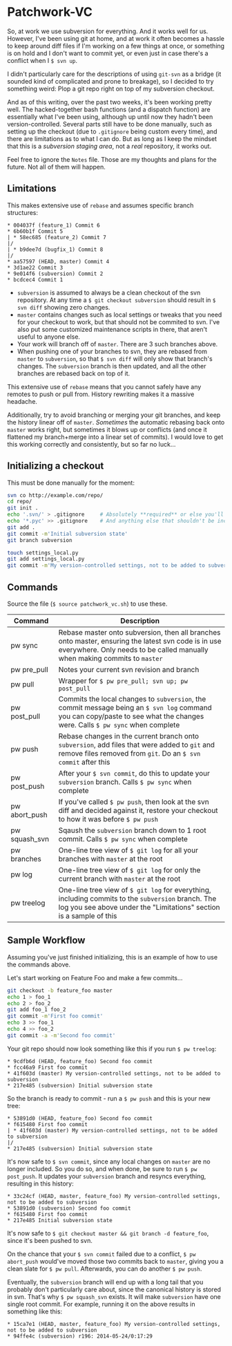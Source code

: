 Patchwork-VC
============

So, at work we use subversion for everything.  And it works well for us.  However, I've been using git at home, and at work it often becomes a hassle to keep around diff files if I'm working on a few things at once, or something is on hold and I don't want to commit yet, or even just in case there's a conflict when I `$ svn up`.

I didn't particularly care for the descriptions of using `git-svn` as a bridge (it sounded kind of complicated and prone to breakage), so I decided to try something weird:  Plop a git repo right on top of my subversion checkout.

And as of this writing, over the past two weeks, it's been working pretty well.  The hacked-together bash functions (and a dispatch function) are essentially what I've been using, although up until now they hadn't been version-controlled.  Several parts still have to be done manually, such as setting up the checkout (due to `.gitignore` being custom every time), and there are limitations as to what I can do.  But as long as I keep the mindset that this is a _subversion staging area_, not a _real_ repository, it works out.

Feel free to ignore the `Notes` file.  Those are my thoughts and plans for the future.  Not all of them will happen.

Limitations
-----------

This makes extensive use of `rebase` and assumes specific branch structures:

```
* 004037f (feature_1) Commit 6
* 6b60b1f Commit 5
| * 58ec685 (feature_2) Commit 7
|/  
| * b9dee7d (bugfix_1) Commit 8
|/  
* aa57597 (HEAD, master) Commit 4
* 3d1ae22 Commit 3
* 9e014f6 (subversion) Commit 2
* bcdcec4 Commit 1
```

* `subversion` is assumed to always be a clean checkout of the svn repository.  At any time a `$ git checkout subversion` should result in `$ svn diff` showing zero changes.
* `master` contains changes such as local settings or tweaks that you need for your checkout to work, but that should not be commited to svn.  I've also put some customized maintenance scripts in there, that aren't useful to anyone else.
* Your work will branch off of `master`.  There are 3 such branches above.
* When pushing one of your branches to svn, they are rebased from `master` to `subversion`, so that `$ svn diff` will only show that branch's changes.  The `subversion` branch is then updated, and all the other branches are rebased back on top of it.

This extensive use of `rebase` means that you cannot safely have any remotes to push or pull from.  History rewriting makes it a massive headache.

Additionally, try to avoid branching or merging your git branches, and keep the history linear off of `master`.  _Sometimes_ the automatic rebasing back onto `master` works right, but sometimes it blows up or conflicts (and once it flattened my branch+merge into a linear set of commits).  I would love to get this working correctly and consistently, but so far no luck...

Initializing a checkout
-----------------------

This must be done manually for the moment:

```bash
svn co http://example.com/repo/
cd repo/
git init .
echo '.svn/' > .gitignore     # Absolutely **required** or else you'll corrupt your svn checkout
echo '*.pyc' >> .gitignore    # And anything else that shouldn't be included in git or svn
git add .
git commit -m'Initial subversion state'
git branch subversion

touch settings_local.py
git add settings_local.py
git commit -m'My version-controlled settings, not to be added to subversion'
```

Commands
--------

Source the file (`$ source patchwork_vc.sh`) to use these.

| Command         | Description |
| -------         | ----------- |
| pw sync         | Rebase master onto subversion, then all branches onto master, ensuring the latest svn code is in use everywhere.  Only needs to be called manually when making commits to `master` |
| pw pre_pull     | Notes your current svn revision and branch |
| pw pull         | Wrapper for `$ pw pre_pull; svn up; pw post_pull` |
| pw post_pull    | Commits the local changes to `subversion`, the commit message being an `$ svn log` command you can copy/paste to see what the changes were.  Calls `$ pw sync` when complete |
| pw push         | Rebase changes in the current branch onto `subversion`, add files that were added to `git` and remove files removed from `git`.  Do an `$ svn commit` after this |
| pw post_push    | After your `$ svn commit`, do this to update your `subversion` branch.  Calls `$ pw sync` when complete |
| pw abort_push   | If you've called `$ pw push`, then look at the svn diff and decided against it, restore your checkout to how it was before `$ pw push` |
| pw squash_svn   | Sqaush the `subversion` branch down to 1 root commit.  Calls `$ pw sync` when complete |
| pw branches     | One-line tree view of `$ git log` for all your branches with `master` at the root |
| pw log          | One-line tree view of `$ git log` for only the current branch with `master` at the root |
| pw treelog      | One-line tree view of `$ git log` for everything, including commits to the `subversion` branch.  The log you see above under the "Limitations" section is a sample of this |

Sample Workflow
---------------

Assuming you've just finished initializing, this is an example of how to use the commands above.

Let's start working on Feature Foo and make a few commits...

```bash
git checkout -b feature_foo master
echo 1 > foo_1
echo 2 > foo_2
git add foo_1 foo_2
git commit -m'First foo commit'
echo 3 >> foo_1
echo 4 >> foo_2
git commit -a -m'Second foo commit'
```

Your git repo should now look something like this if you run `$ pw treelog`:

```
* 9cdfb6d (HEAD, feature_foo) Second foo commit
* fcc46a9 First foo commit
* 41f603d (master) My version-controlled settings, not to be added to subversion
* 217e485 (subversion) Initial subversion state
```

So the branch is ready to commit - run a `$ pw push` and this is your new tree:

```
* 53891d0 (HEAD, feature_foo) Second foo commit
* f615480 First foo commit
| * 41f603d (master) My version-controlled settings, not to be added to subversion
|/  
* 217e485 (subversion) Initial subversion state
```

It's now safe to `$ svn commit`, since any local changes on `master` are no longer included.  So you do so, and when done, be sure to run `$ pw post_push`.  It updates your `subversion` branch and resyncs everything, resulting in this history:

```
* 33c24cf (HEAD, master, feature_foo) My version-controlled settings, not to be added to subversion
* 53891d0 (subversion) Second foo commit
* f615480 First foo commit
* 217e485 Initial subversion state
```

It's now safe to `$ git checkout master && git branch -d feature_foo`, since it's been pushed to svn.

On the chance that your `$ svn commit` failed due to a conflict, `$ pw abort_push` would've moved those two commits back to `master`, giving you a clean slate for `$ pw pull`.  Afterwards, you can do another `$ pw push`.

Eventually, the `subversion` branch will end up with a long tail that you probably don't particularly care about, since the canonical history is stored in svn.  That's why `$ pw squash_svn` exists.  It will make `subversion` have one single root commit.  For example, running it on the above results in something like this:

```
* 15ca7e1 (HEAD, master, feature_foo) My version-controlled settings, not to be added to subversion
* 94ffe4c (subversion) r196: 2014-05-24/0:17:29
```

